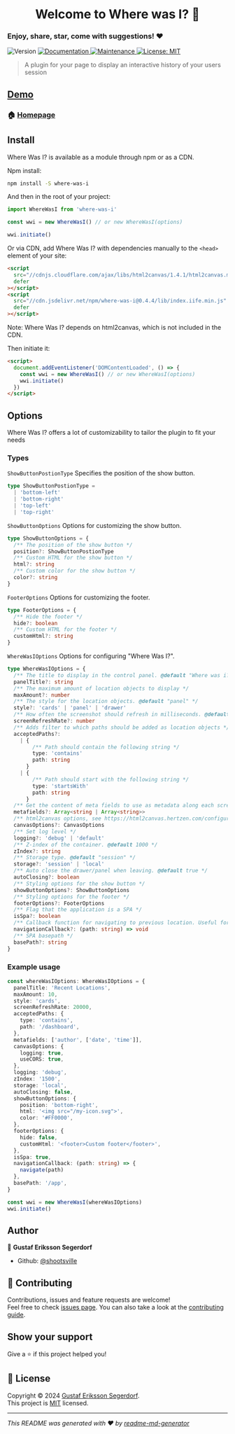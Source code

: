 <h1 align="center">Welcome to Where was I? 👋</h1>
<h3>Enjoy, share, star, come with suggestions! ❤️</h3>
<p>
  <img alt="Version" src="https://img.shields.io/badge/version-0.0.1-blue.svg?cacheSeconds=2592000" />
  <a href="https://github.com/shootsville/where-was-i#readme" target="_blank">
    <img alt="Documentation" src="https://img.shields.io/badge/documentation-yes-brightgreen.svg" />
  </a>
  <a href="https://github.com/hebertcisco/ts-npm-package-boilerplate/graphs/commit-activity" target="_blank">
    <img alt="Maintenance" src="https://img.shields.io/badge/Maintained%3F-yes-green.svg" />
  </a>
  <a href="https://github.com/shootsville/where-was-i/LICENSE" target="_blank">
    <img alt="License: MIT" src="https://img.shields.io/github/license/shootsville/Where was I?" />
  </a>
</p>

> A plugin for your page to display an interactive history of your users session

## [Demo](https://shootsville.github.io/where-was-i/)

### 🏠 [Homepage](https://github.com/shootsville/where-was-i)

## Install

Where Was I? is available as a module through npm or as a CDN.

Npm install:

```sh
npm install -S where-was-i
```

And then in the root of your project:

```ts
import WhereWasI from 'where-was-i'

const wwi = new WhereWasI() // or new WhereWasI(options)

wwi.initiate()
```

Or via CDN, add Where Was I? with dependencies manually to the `<head>` element
of your site:

```html
<script
  src="//cdnjs.cloudflare.com/ajax/libs/html2canvas/1.4.1/html2canvas.min.js"
  defer
></script>
<script
  src="//cdn.jsdelivr.net/npm/where-was-i@0.4.4/lib/index.iife.min.js"
  defer
></script>
```

Note: Where Was I? depends on html2canvas, which is not included in the CDN.

Then initiate it:

```html
<script>
  document.addEventListener('DOMContentLoaded', () => {
    const wwi = new WhereWasI() // or new WhereWasI(options)
    wwi.initiate()
  })
</script>
```

## Options

Where Was I? offers a lot of customizability to tailor the plugin to fit your
needs

### Types

`ShowButtonPostionType` Specifies the position of the show button.

```ts
type ShowButtonPostionType =
  | 'bottom-left'
  | 'bottom-right'
  | 'top-left'
  | 'top-right'
```

`ShowButtonOptions` Options for customizing the show button.

```ts
type ShowButtonOptions = {
  /** The position of the show button */
  position?: ShowButtonPostionType
  /** Custom HTML for the show button */
  html?: string
  /** Custom color for the show button */
  color?: string
}
```

`FooterOptions` Options for customizing the footer.

```ts
type FooterOptions = {
  /** Hide the footer */
  hide?: boolean
  /** Custom HTML for the footer */
  customHtml?: string
}
```

`WhereWasIOptions` Options for configuring "Where Was I?".

```ts
type WhereWasIOptions = {
  /** The title to display in the control panel. @default "Where was i?" */
  panelTitle?: string
  /** The maximum amount of location objects to display */
  maxAmount?: number
  /** The style for the location objects. @default "panel" */
  style?: 'cards' | 'panel' | 'drawer'
  /** How often the screenshot should refresh in milliseconds. @default 15000 */
  screenRefreshRate?: number
  /** Adds filter to which paths should be added as location objects */
  acceptedPaths?:
    | {
        /** Path should contain the following string */
        type: 'contains'
        path: string
      }
    | {
        /** Path should start with the following string */
        type: 'startsWith'
        path: string
      }
  /** Get the content of meta fields to use as metadata along each screenshot */
  metafields?: Array<string | Array<string>>
  /** html2canvas options, see https://html2canvas.hertzen.com/configuration for all options */
  canvasOptions?: CanvasOptions
  /** Set log level */
  logging?: 'debug' | 'default'
  /** Z-index of the container. @default 1000 */
  zIndex?: string
  /** Storage type. @default "session" */
  storage?: 'session' | 'local'
  /** Auto close the drawer/panel when leaving. @default true */
  autoClosing?: boolean
  /** Styling options for the show button */
  showButtonOptions?: ShowButtonOptions
  /** Styling options for the footer */
  footerOptions?: FooterOptions
  /** Flag that the application is a SPA */
  isSpa?: boolean
  /** Callback function for navigating to previous location. Useful for SPAs with custom routing */
  navigationCallback?: (path: string) => void
  /** SPA basepath */
  basePath?: string
}
```

### Example usage

```ts
const whereWasIOptions: WhereWasIOptions = {
  panelTitle: 'Recent Locations',
  maxAmount: 10,
  style: 'cards',
  screenRefreshRate: 20000,
  acceptedPaths: {
    type: 'contains',
    path: '/dashboard',
  },
  metafields: ['author', ['date', 'time']],
  canvasOptions: {
    logging: true,
    useCORS: true,
  },
  logging: 'debug',
  zIndex: '1500',
  storage: 'local',
  autoClosing: false,
  showButtonOptions: {
    position: 'bottom-right',
    html: '<img src="/my-icon.svg">',
    color: '#FF0000',
  },
  footerOptions: {
    hide: false,
    customHtml: '<footer>Custom footer</footer>',
  },
  isSpa: true,
  navigationCallback: (path: string) => {
    navigate(path)
  },
  basePath: '/app',
}

const wwi = new WhereWasI(whereWasIOptions)
wwi.initiate()
```

## Author

👤 **Gustaf Eriksson Segerdorf**

- Github: [@shootsville](https://github.com/shootsville)

## 🤝 Contributing

Contributions, issues and feature requests are welcome!<br />Feel free to check
[issues page](https://github.com/shootsville/where-was-i/issues). You can also
take a look at the
[contributing guide](https://github.com/shootsville/where-was-i/blob/master/contributing).

## Show your support

Give a ⭐️ if this project helped you!

## 📝 License

Copyright © 2024
[Gustaf Eriksson Segerdorf](https://github.com/shootsville).<br /> This project
is [MIT](https://github.com/shootsville/where-was-i/LICENSE) licensed.

---

_This README was generated with ❤️ by
[readme-md-generator](https://github.com/kefranabg/readme-md-generator)_
